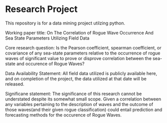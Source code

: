 # Research Project
This repository is for a data mining project utilzing python.

Working paper title:
On The Correlation of Rogue Wave Occurrence And Sea State Parameters Utilizing Field Data

Core research question:
Is the Pearson coefficient, spearman coefficient, or covariance of any sea-state parameters relative to the occurrence of rogue waves of significant value to prove or disprove correlation between the sea-state and occurence of Rogue Waves?

Data Availability Statement:
All field data utilized is publicly available here, and on completion of the project, the data utilized at that date will be released.

Significane statement:
The significance of this research cannot be understated despite its somewhat small scope. Given a correlation between any variables pertaining to the description of waves and the outcome of those waves(and their given rogue classification) could entail prediction and forecasting methods for the occurence of Rogue Waves.

